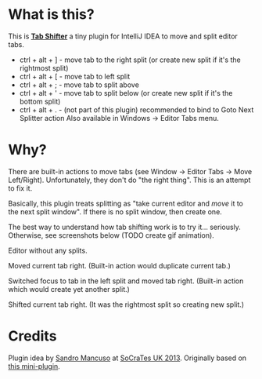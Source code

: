 What is this?
====
This is [**Tab Shifter**](http://plugins.jetbrains.com/plugin/7475) a tiny plugin for IntelliJ IDEA to move and split editor tabs.
 - ctrl + alt + \] - move tab to the right split (or create new split if it's the rightmost split)
 - ctrl + alt + \[ - move tab to left split
 - ctrl + alt + ; - move tab to split above
 - ctrl + alt + ' - move tab to split below (or create new split if it's the bottom split)
 - ctrl + alt + . - (not part of this plugin) recommended to bind to Goto Next Splitter action
Also available in Windows -> Editor Tabs menu.


Why?
====
There are built-in actions to move tabs (see Window -> Editor Tabs -> Move Left/Right).
Unfortunately, they don't do "the right thing". This is an attempt to fix it.

Basically, this plugin treats splitting as "take current editor and _move_ it to the next split window".
If there is no split window, then create one.

The best way to understand how tab shifting work is to try it... seriously.
Otherwise, see screenshots below (TODO create gif animation).

Editor without any splits.
<img src="https://raw.githubusercontent.com/dkandalov/tab-shift/master/screenshot0.png" alt="" title="" align="center"/>

Moved current tab right. (Built-in action would duplicate current tab.)
<img src="https://raw.githubusercontent.com/dkandalov/tab-shift/master/screenshot1.png" alt="" title="" align="center"/>

Switched focus to tab in the left split and moved tab right. (Built-in action which would create yet another split.)
<img src="https://raw.githubusercontent.com/dkandalov/tab-shift/master/screenshot2.png" alt="" title="" align="center"/>

Shifted current tab right.
(It was the rightmost split so creating new split.)
<img src="https://raw.githubusercontent.com/dkandalov/tab-shift/master/screenshot3.png" alt="" title="" align="center"/>


Credits
====
Plugin idea by [Sandro Mancuso](https://twitter.com/sandromancuso) at [SoCraTes UK 2013](http://socratesuk.org).
Originally based on [this mini-plugin](https://gist.github.com/dkandalov/6643735).